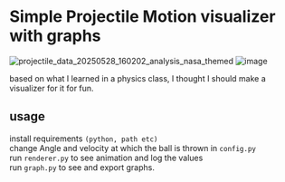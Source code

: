 # Simple Projectile Motion visualizer with graphs
![projectile_data_20250528_160202_analysis_nasa_themed](https://github.com/user-attachments/assets/7041bd4d-c76c-4057-955a-565a73fef7c0)
![image](https://github.com/user-attachments/assets/07fab5c9-b9c5-4719-9fef-2281ce8a88eb)

based on what I learned in a physics class, I thought I should make a visualizer for it for fun.

## usage
install requirements `(python, path etc)` \
change Angle and velocity at which the ball is thrown in `config.py` \
run `renderer.py` to see animation and log the values \
run `graph.py` to see and export graphs.